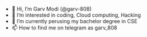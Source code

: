 - 👋 Hi, I’m Garv Modi (@garv-808)
- 👀 I’m interested in coding, Cloud computing, Hacking 
- 🌱 I’m currently perusing my bachelor degree in CSE
- 📫 How to find me on telegram as garv_808
